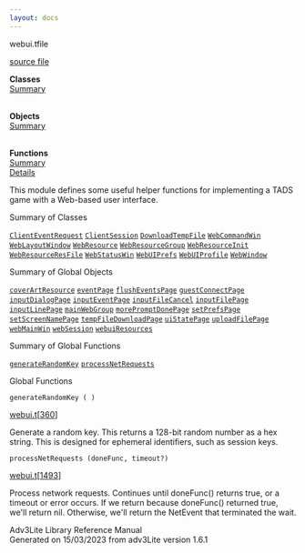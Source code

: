 ```yaml
---
layout: docs
---
```

<span class="title">webui.t</span><span class="type">file</span>

[source file](../source/webui.t.html)

**Classes**  
[Summary](#_ClassSummary_)  
 

**Objects**  
[Summary](#_ObjectSummary_)  
 

**Functions**  
[Summary](#_FunctionSummary_)  
[Details](#_Functions_)



This module defines some useful helper functions for implementing a TADS
game with a Web-based user interface.



<span id="_ClassSummary_"></span>



<span class="hdln">Summary of Classes</span>  



[`ClientEventRequest`](../object/ClientEventRequest.html) [`ClientSession`](../object/ClientSession.html) [`DownloadTempFile`](../object/DownloadTempFile.html) [`WebCommandWin`](../object/WebCommandWin.html) [`WebLayoutWindow`](../object/WebLayoutWindow.html) [`WebResource`](../object/WebResource.html) [`WebResourceGroup`](../object/WebResourceGroup.html) [`WebResourceInit`](../object/WebResourceInit.html) [`WebResourceResFile`](../object/WebResourceResFile.html) [`WebStatusWin`](../object/WebStatusWin.html) [`WebUIPrefs`](../object/WebUIPrefs.html) [`WebUIProfile`](../object/WebUIProfile.html) [`WebWindow`](../object/WebWindow.html)
<span id="_ObjectSummary_"></span>



<span class="hdln">Summary of Global Objects</span>  



[`coverArtResource`](../object/coverArtResource.html) [`eventPage`](../object/eventPage.html) [`flushEventsPage`](../object/flushEventsPage.html) [`guestConnectPage`](../object/guestConnectPage.html) [`inputDialogPage`](../object/inputDialogPage.html) [`inputEventPage`](../object/inputEventPage.html) [`inputFileCancel`](../object/inputFileCancel.html) [`inputFilePage`](../object/inputFilePage.html) [`inputLinePage`](../object/inputLinePage.html) [`mainWebGroup`](../object/mainWebGroup.html) [`morePromptDonePage`](../object/morePromptDonePage.html) [`setPrefsPage`](../object/setPrefsPage.html) [`setScreenNamePage`](../object/setScreenNamePage.html) [`tempFileDownloadPage`](../object/tempFileDownloadPage.html) [`uiStatePage`](../object/uiStatePage.html) [`uploadFilePage`](../object/uploadFilePage.html) [`webMainWin`](../object/webMainWin.html) [`webSession`](../object/webSession.html) [`webuiResources`](../object/webuiResources.html)
<span id="FunctionSummary_"></span>



<span class="hdln">Summary of Global Functions</span>  



[`generateRandomKey`](#generateRandomKey) [`processNetRequests`](#processNetRequests)

<span id="_Functions_"></span>



<span class="hdln">Global Functions</span>  



<span id="generateRandomKey"></span>

`generateRandomKey ( )`

[webui.t](../file/webui.t.html)\[[360](../source/webui.t.html#360)\]



Generate a random key. This returns a 128-bit random number as a hex
string. This is designed for ephemeral identifiers, such as session
keys.



<span id="processNetRequests"></span>

`processNetRequests (doneFunc, timeout?)`

[webui.t](../file/webui.t.html)\[[1493](../source/webui.t.html#1493)\]



Process network requests. Continues until doneFunc() returns true, or a
timeout or error occurs. If we return because doneFunc() returned true,
we'll return nil. Otherwise, we'll return the NetEvent that terminated
the wait.





Adv3Lite Library Reference Manual  
Generated on 15/03/2023 from adv3Lite version 1.6.1


